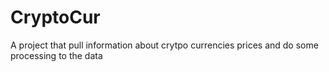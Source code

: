 # CryptoCur
A project that pull information about crytpo currencies prices and do some processing to the data
